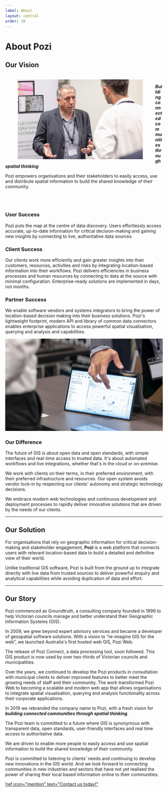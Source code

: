 ```yaml
---
label: About
layout: central
order: 10
---
```


# About Pozi

## Our Vision

<br/>
<img src="/static/img/sssi-2022-012-crop.jpg" alt="" style="float:left;width:400px;margin:0px 40px;">

***Building connected communities through spatial thinking***

Pozi empowers organisations and their stakeholders to easily access, use and distribute spatial information to build the shared knowledge of their community.

<br clear="all" />
<br/>

### User Success

Pozi puts the map at the centre of data discovery. Users effortlessly access accurate, up-to-date information for critical decision-making and gaining new insights by connecting to live, authoritative data sources.

### Client Success

Our clients work more efficiently and gain greater insights into their customers, resources, activities and risks by integrating location-based information into their workflows. Pozi delivers efficiencies in business processes and human resources by connecting to data at the source with minimal configuration. Enterprise-ready solutions are implemented in days, not months.

### Partner Success

We enable software vendors and systems integrators to bring the power of location-based decision making into their business solutions. Pozi's lightweight footprint, modern API and library of common data connectors enables enterprise applications to access powerful spatial visualisation, querying and analysis and capabilities.

![](/static/img/sssi-2022-010-crop.jpg)

### Our Difference

The future of GIS is about open data and open standards, with simple interfaces and real-time access to trusted data. It's about automated workflows and live integrations, whether that's in the cloud or on-premise.

We work with clients on their terms, in their preferred environment, with their preferred infrastructure and resources. Our open system avoids vendor lock-in by respecting our clients' autonomy and strategic technology decisions.

We embrace modern web technologies and continuous development and deployment processes to rapidly deliver innovative solutions that are driven by the needs of our clients.

---

## Our Solution

For organisations that rely on geographic information for critical decision-making and stakeholder engagement, **Pozi** is a web platform that connects users with relevant location-based data to build a detailed and definitive view of their world.

Unlike traditional GIS software, Pozi is built from the ground up to integrate directly with live data from trusted sources to deliver powerful enquiry and analytical capabilities while avoiding duplication of data and effort.

---

## Our Story

Pozi commenced as Groundtruth, a consulting company founded in 1999 to help Victorian councils manage and better understand their Geographic Information Systems (GIS).

In 2009, we grew beyond expert advisory services and became a developer of geospatial software solutions. With a vision to “re-imagine GIS for the web”, we launched Australia's first hosted web GIS, Pozi Web.

The release of Pozi Connect, a data processing tool, soon followed. This GIS product is now used by over two-thirds of Victorian councils and municipalities.

Over the years, we continued to develop the Pozi products in consultation with municipal clients to deliver improved features to better meet the growing needs of staff and their community. The work transformed Pozi Web to becoming a scalable and modern web app that allows organisations to integrate spatial visualisation, querying and analysis functionality across their corporate applications.

In 2019 we rebranded the company name to Pozi, with a fresh vision for ***building connected communities through spatial thinking***.

The Pozi team is committed to a future where GIS is synonymous with transparent data, open standards, user-friendly interfaces and real time access to authoritative data.

We are driven to enable more people to easily access and use spatial information to build the shared knowledge of their community.

Pozi is committed to listening to clients' needs and continuing to develop new innovations in the GIS world. And we look forward to connecting communities in new industries and sectors that have not yet realised the power of sharing their local based information online to their communities.

[!ref icon="mention" text="Contact us today!"](/contact/)

